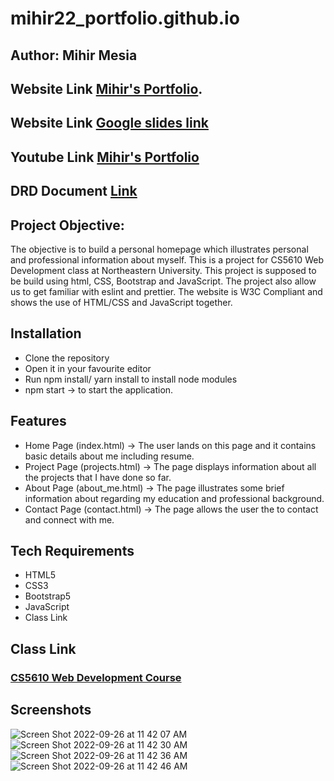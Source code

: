 # mihir22_portfolio.github.io

## Author: Mihir Mesia
## Website Link [Mihir's Portfolio](https://mihir22.github.io/mihir22_portfolio.github.io/).
## Website Link [Google slides link](https://docs.google.com/presentation/d/1cDHVyQ0tkJ3fqRvdGKaEqoXW54DswT1IAozDynAfppc/edit?usp=sharing)
## Youtube Link [Mihir's Portfolio](https://www.youtube.com/watch?v=524Mo4zkcPI)
## DRD Document [Link](https://drive.google.com/file/d/1vv7bwUpHE2NIYpm_r2nGtt4_rjzpNMAr/view?usp=sharing)
## Project Objective: 
The objective is to build a personal homepage which illustrates personal and professional information about myself. This is a project for CS5610 Web Development class at Northeastern University. This project is supposed to be build using html, CSS, Bootstrap and JavaScript. The project also allow us to get familiar with eslint and prettier. The website is W3C Compliant and shows the use of HTML/CSS and JavaScript together.

## Installation

- Clone the repository
- Open it in your favourite editor
- Run npm install/ yarn install to install node modules
- npm start -> to start the application.

## Features

- Home Page (index.html) -> The user lands on this page and it contains basic details about me including resume.
- Project Page (projects.html) -> The page displays information about all the projects that I have done so far.
- About Page (about_me.html) -> The page illustrates some brief information about regarding my education and professional background.
- Contact Page (contact.html) -> The page allows the user the to contact and connect with me.

## Tech Requirements
- HTML5
- CSS3
- Bootstrap5
- JavaScript
- Class Link

## Class Link
### [CS5610 Web Development Course](https://johnguerra.co/classes/webDevelopment_fall_2022/)

## Screenshots
![Screen Shot 2022-09-26 at 11 42 07 AM](https://user-images.githubusercontent.com/44001096/192358098-73685429-893a-4ac1-b562-06fd19dce101.png)
![Screen Shot 2022-09-26 at 11 42 30 AM](https://user-images.githubusercontent.com/44001096/192358102-650a68c8-8edb-4d4a-a4c2-4b79f8cd3634.png)
![Screen Shot 2022-09-26 at 11 42 36 AM](https://user-images.githubusercontent.com/44001096/192358104-d3b9349d-38e9-4bc5-84ad-8fb6e72dd80b.png)
![Screen Shot 2022-09-26 at 11 42 46 AM](https://user-images.githubusercontent.com/44001096/192358106-7be087ff-ff3b-4702-81ba-ba84bcc03572.png)



 


